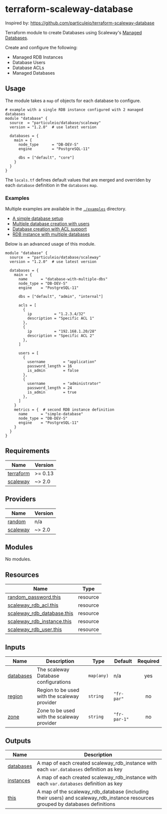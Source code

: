 # terraform-scaleway-database
Inspired by: https://github.com/particuleio/terraform-scaleway-database

Terraform module to create Databases using Scaleway's [Managed Databases][scw-db].

Create and configure the following:
- Managed RDB Instances
- Database Users
- Database ACLs
- Managed Databases

[scw-db]: https://www.scaleway.com/en/database/

## Usage

The module takes a `map` of objects for each database to configure.

```hcl
# example with a single RDB instance configured with 2 managed databases
module "database" {
  source  = "particuleio/database/scaleway"
  version = "1.2.0"  # use latest version

  databases = {
    main = {
      node_type      = "DB-DEV-S"
      engine         = "PostgreSQL-11"

      dbs = ["default", "core"]
    }
  }
}
```

The `locals.tf` defines default values that are merged and overriden
by each `database` definition in the `databases` `map`.

### Examples

Multiple examples are available in the [`./examples`](./examples) directory.

- [A simple database setup](./examples/simple/)
- [Multiple database creation with users](./examples/users/)
- [Database creation with ACL support](./examples/acls/)
- [RDB instance with multiple databases](./examples/databases/)

Below is an advanced usage of this module.

```hcl
module "database" {
  source  = "particuleio/database/scaleway"
  version = "1.2.0"  # use latest version

  databases = {
    main = {
      name      = "database-with-multiple-dbs"
      node_type = "DB-DEV-S"
      engine    = "PostgreSQL-11"

      dbs = ["default", "admin", "internal"]

      acls = [
        {
          ip          = "1.2.3.4/32"
          description = "Specific ACL 1"
        },
        {
          ip          = "192.168.1.20/28"
          description = "Specific ACL 2"
        },
      ]

      users = [
        {
          username        = "application"
          password_length = 16
          is_admin        = false
        },
        {
          username        = "administrator"
          password_length = 24
          is_admin        = true
        },
      ]
    }
    metrics = {  # second RDB instance definition
      name      = "simple-database"
      node_type = "DB-DEV-S"
      engine    = "PostgreSQL-11"
    }
  }
}
```

<!-- BEGINNING OF PRE-COMMIT-TERRAFORM DOCS HOOK -->
## Requirements

| Name | Version |
|------|---------|
| <a name="requirement_terraform"></a> [terraform](#requirement\_terraform) | >= 0.13 |
| <a name="requirement_scaleway"></a> [scaleway](#requirement\_scaleway) | ~> 2.0 |

## Providers

| Name | Version |
|------|---------|
| <a name="provider_random"></a> [random](#provider\_random) | n/a |
| <a name="provider_scaleway"></a> [scaleway](#provider\_scaleway) | ~> 2.0 |

## Modules

No modules.

## Resources

| Name | Type |
|------|------|
| [random_password.this](https://registry.terraform.io/providers/hashicorp/random/latest/docs/resources/password) | resource |
| [scaleway_rdb_acl.this](https://registry.terraform.io/providers/scaleway/scaleway/latest/docs/resources/rdb_acl) | resource |
| [scaleway_rdb_database.this](https://registry.terraform.io/providers/scaleway/scaleway/latest/docs/resources/rdb_database) | resource |
| [scaleway_rdb_instance.this](https://registry.terraform.io/providers/scaleway/scaleway/latest/docs/resources/rdb_instance) | resource |
| [scaleway_rdb_user.this](https://registry.terraform.io/providers/scaleway/scaleway/latest/docs/resources/rdb_user) | resource |

## Inputs

| Name | Description | Type | Default | Required |
|------|-------------|------|---------|:--------:|
| <a name="input_databases"></a> [databases](#input\_databases) | The scaleway Database configurations | `map(any)` | n/a | yes |
| <a name="input_region"></a> [region](#input\_region) | Region to be used with the scaleway provider | `string` | `"fr-par"` | no |
| <a name="input_zone"></a> [zone](#input\_zone) | Zone to be used with the scaleway provider | `string` | `"fr-par-1"` | no |

## Outputs

| Name | Description |
|------|-------------|
| <a name="output_databases"></a> [databases](#output\_databases) | A map of each created scaleway\_rdb\_instance with each `var.databases` definition as key |
| <a name="output_instances"></a> [instances](#output\_instances) | A map of each created scaleway\_rdb\_instance with each `var.databases` definition as key |
| <a name="output_this"></a> [this](#output\_this) | A map of the scaleway\_rdb\_database (including their users) and scaleway\_rdb\_instance resources grouped by databases definitions |
<!-- END OF PRE-COMMIT-TERRAFORM DOCS HOOK -->
